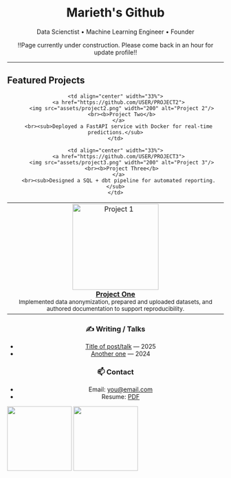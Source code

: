 <!-- HERO -->
<h1 align="center">Marieth's Github</h1>
<p align="center">Data Scienctist •  Machine Learning Engineer • Founder</p>
<p align="center">!!Page currently under construction. Please come back in an hour for update profile!! </p>

---

</center>

## Featured Projects
<center>
  
<table>
  <tr>
    <td align="center" width="33%">
      <a href="[Data Engineering](https://github.com/Braesemann/FounderPersonalities)">
        <img src="assets/project1.png" width="200" alt="Project 1"/>
        <br><b>Project One</b>
      </a>
      <br><sub>Implemented data anonymization, prepared and uploaded datasets, and authored documentation to support reproducibility.</sub>
    </td>
    
    <td align="center" width="33%">
      <a href="https://github.com/USER/PROJECT2">
        <img src="assets/project2.png" width="200" alt="Project 2"/>
        <br><b>Project Two</b>
      </a>
      <br><sub>Deployed a FastAPI service with Docker for real-time predictions.</sub>
    </td>
    
    <td align="center" width="33%">
      <a href="https://github.com/USER/PROJECT3">
        <img src="assets/project3.png" width="200" alt="Project 3"/>
        <br><b>Project Three</b>
      </a>
      <br><sub>Designed a SQL + dbt pipeline for automated reporting.</sub>
    </td>
  </tr>
</table>


### ✍️ Writing / Talks
- [Title of post/talk](https://link) — 2025
- [Another one](https://link) — 2024


### 📫 Contact
- Email: you@email.com
- Resume: [PDF](https://link-to-resume.pdf)


<!-- Optional GitHub stats cards -->
<!-- Replace YOUR-USERNAME below; remove if you prefer ultra-minimal -->


<p align="left">
<img src="https://github-readme-stats.vercel.app/api?username=YOUR-USERNAME&show_icons=true&hide_title=true" height="150" />
<img src="https://github-readme-stats.vercel.app/api/top-langs/?username=YOUR-USERNAME&layout=compact" height="150" />
</p>
